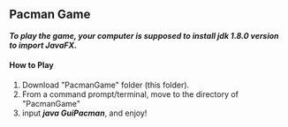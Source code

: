 ## Pacman Game

***To play the game, your computer is supposed to install jdk 1.8.0 version to import JavaFX.***

#### How to Play
1. Download "PacmanGame" folder (this folder).
2. From a command prompt/terminal, move to the directory of "PacmanGame"
3. input ***java GuiPacman***, and enjoy!
